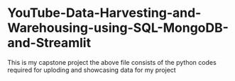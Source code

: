# YouTube-Data-Harvesting-and-Warehousing-using-SQL-MongoDB-and-Streamlit
This is my capstone project the above file consists of the python codes required for uploding and showcasing data for my project
